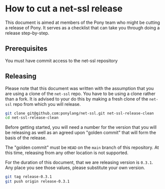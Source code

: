 # How to cut a net-ssl release

This document is aimed at members of the Pony team who might be cutting a release of Pony. It serves as a checklist that can take you through doing a release step-by-step.

## Prerequisites

You must have commit access to the net-ssl repository

## Releasing

Please note that this document was written with the assumption that you are using a clone of the `net-ssl` repo. You have to be using a clone rather than a fork. It is advised to your do this by making a fresh clone of the `net-ssl` repo from which you will release.

```bash
git clone git@github.com:ponylang/net-ssl.git net-ssl-release-clean
cd net-ssl-release-clean
```

Before getting started, you will need a number for the version that you will be releasing as well as an agreed upon "golden commit" that will form the basis of the release.

The "golden commit" must be `HEAD` on the `main` branch of this repository. At this time, releasing from any other location is not supported.

For the duration of this document, that we are releasing version is `0.3.1`. Any place you see those values, please substitute your own version.

```bash
git tag release-0.3.1
git push origin release-0.3.1
```
